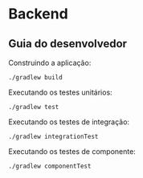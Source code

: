 # Backend

## Guia do desenvolvedor

Construindo a aplicação:

```shell
./gradlew build
```

Executando os testes unitários:

```shell
./gradlew test
```

Executando os testes de integração:

```shell
./gradlew integrationTest
```

Executando os testes de componente:

```shell
./gradlew componentTest
```